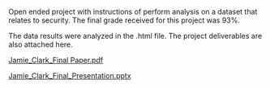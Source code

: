 Open ended project with instructions of perform analysis on a dataset that relates to security. The final grade received for this project was 93%. 

The data results were analyzed in the .html file. The project deliverables are also attached here.

[Jamie_Clark_Final Paper.pdf](https://github.com/jdclark905/PreviousProjects/files/6979226/Jamie_Clark_Final.Paper.pdf)

[Jamie_Clark_Final_Presentation.pptx](https://github.com/jdclark905/PreviousProjects/files/6979227/Jamie_Clark_Final_Presentation.pptx)

